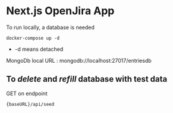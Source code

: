# Next.js OpenJira App
To run locally, a database is needed
```
docker-compose up -d
```

* -d means detached 

MongoDb local URL : mongodb://localhost:27017/entriesdb

## To _delete_ and _refill_ database with test data
GET on endpoint 

```
{baseURL}/api/seed
```